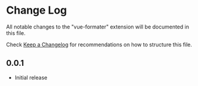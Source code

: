 # Change Log

All notable changes to the "vue-formater" extension will be documented in this file.

Check [Keep a Changelog](http://keepachangelog.com/) for recommendations on how to structure this file.

## 0.0.1

- Initial release
